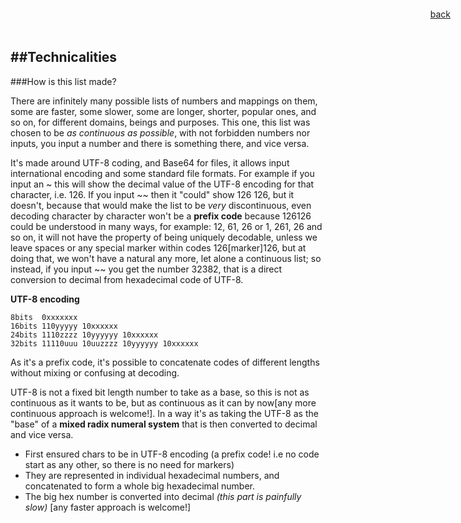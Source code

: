 <link rel="shortcut icon" href="img/favicon.ico"/>
<link href="http://fonts.googleapis.com/css?family=Open+Sans:400italic,400,700|Merriweather:400,300,300italic,700,700italic,400italic" rel="stylesheet" type="text/css"/>
<link href="css/theliststyle.css" rel="stylesheet" type="text/css">   
<div style="position: fixed; top: 1em; right: 2em; text-align:right;">
<link href="css/textstyle.css" rel="stylesheet" type="text/css">
<a href="javascript:history.back();" class="linkMyPages" title="&#8469;">back</a></div>

##Technicalities
---
###How is this list made?

There are infinitely many possible lists of numbers and mappings on them, some are faster, some slower, some are longer, shorter, popular ones, and so on, for different domains, beings and purposes. This one, this list was chosen to be *as continuous as possible*, with not forbidden numbers nor inputs, you input a number and there is something there, and vice versa.   

It's made around UTF-8 coding, and Base64 for files, it allows input international encoding and some standard file formats.   For example if you input an ~ this will show the decimal value of the UTF-8 encoding for that character, i.e. 126. If you input ~~ then it "could" show 126 126, but it doesn't, because that would make the list to be *very* discontinuous, even decoding character by character won't be a **prefix code** because 126126 could be understood in many ways, for example: 12, 61, 26 or 1, 261, 26 and so on, it will not have the property of being uniquely decodable, unless we leave spaces or any special marker within codes 126[marker]126, but at doing that, we won't have a natural any more, let alone a continuous list; so instead, if you input ~~ you get the number 32382, that is a direct conversion to decimal from hexadecimal code of UTF-8. 

**UTF-8 encoding** 

    8bits  0xxxxxxx  
    16bits 110yyyyy 10xxxxxx  
    24bits 1110zzzz 10yyyyyy 10xxxxxx  
    32bits 11110uuu 10uuzzzz 10yyyyyy 10xxxxxx   	
    
As it's a prefix code, it's possible to concatenate codes of different lengths without mixing or confusing at decoding.

UTF-8 is not a fixed bit length number to take as a base, so this is not as continuous as it wants to be, but as continuous as it can by now[any more continuous approach is welcome!]. In a way it's as taking the UTF-8 as the "base" of a **mixed radix numeral system** that is then converted to decimal and vice versa.

- First ensured chars to be in UTF-8 encoding (a prefix code! i.e no code start as any other, so there is no need for markers)  
- They are represented in individual hexadecimal numbers, and concatenated to form a whole big hexadecimal number.   
- The big hex number is converted into decimal *(this part is painfully slow)* [any faster approach is welcome!]
